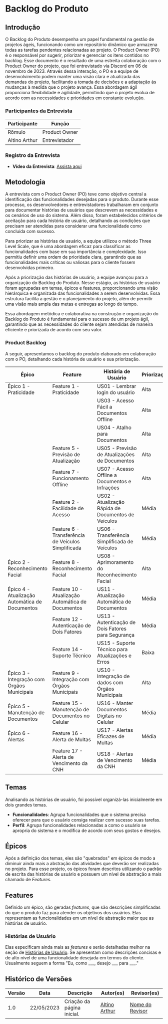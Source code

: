 # Backlog do Produto

## Introdução

O Backlog do Produto desempenha um papel fundamental na gestão de projetos ágeis, funcionando como um repositório dinâmico que armazena todas as tarefas pendentes relacionadas ao projeto. O Product Owner (PO) é o responsável por sugerir, priorizar e gerenciar os itens contidos no backlog. Esse documento é o resultado de uma estreita colaboração com o Product Owner do projeto, que foi entrevistado via Discord em 06 de novembro de 2023. Através dessa interação, o PO e a equipe de desenvolvimento podem manter uma visão clara e atualizada das demandas do projeto, facilitando a tomada de decisões e a adaptação às mudanças à medida que o projeto avança. Essa abordagem ágil proporciona flexibilidade e agilidade, permitindo que o projeto evolua de acordo com as necessidades e prioridades em constante evolução.

### Participantes da Entrevista

| Participante     | Função        |
| ---------------- | ------------- |
| Rômulo           | Product Owner |
| Altino Arthur    | Entrevistador |

### Registro da Entrevista

- **Vídeo da Entrevista**: [Assista aqui](https://www.youtube.com/embed/)

## Metodologia

A entrevista com o Product Owner (PO) teve como objetivo central a identificação das funcionalidades desejadas para o produto. Durante esse processo, os desenvolvedores e entrevistadores trabalharam em conjunto para documentar histórias de usuários que descrevem as necessidades e os cenários de uso do sistema. Além disso, foram estabelecidos critérios de aceitação para cada história de usuário, detalhando as condições que precisam ser atendidas para considerar uma funcionalidade como concluída com sucesso.

Para priorizar as histórias de usuário, a equipe utilizou o método Three Level Scale, que é uma abordagem eficaz para classificar as funcionalidades com base em sua importância e complexidade. Isso permitiu definir uma ordem de prioridade clara, garantindo que as funcionalidades mais críticas ou valiosas para o cliente fossem desenvolvidas primeiro.

Após a priorização das histórias de usuário, a equipe avançou para a organização do Backlog do Produto. Nesse estágio, as histórias de usuário foram agrupadas em temas, épicos e features, proporcionando uma visão hierárquica e organizada das funcionalidades a serem desenvolvidas. Essa estrutura facilita a gestão e o planejamento do projeto, além de permitir uma visão mais ampla das metas e entregas ao longo do tempo.

Essa abordagem metódica e colaborativa na construção e organização do Backlog do Produto é fundamental para o sucesso de um projeto ágil, garantindo que as necessidades do cliente sejam atendidas de maneira eficiente e priorizada de acordo com seu valor.

### Product Backlog

A seguir, apresentamos o backlog do produto elaborado em colaboração com o PO, detalhando cada história de usuário e sua priorização.


| Épico                             | Feature                         | História de Usuário                                                                           | Priorização |
|-----------------------------------|---------------------------------|----------------------------------------------------------------------------------------------|-------------|
| Épico 1 - Praticidade              | Feature 1 - Praticidade         | US01 - Lembrar login do usuário | Alta        |
|                                   |                                 | US03 - Acesso Fácil a Documentos Offline | Alta        |
|                                   |                                 | US04 - Atalho para Documentos | Alta        |
|                                   | Feature 5 - Previsão de Atualização | US05 - Previsão de Atualizações de Documentos | Alta        |
|                                   | Feature 7 - Funcionamento Offline | US07 - Acesso Offline a Documentos e Infrações | Alta |
|                                   | Feature 2 - Facilidade de Acesso| US02 - Atualização Rápida de Documentos de Veículos | Média       |
|                                   | Feature 6 - Transferência de Veículos Simplificada | US06 - Transferência Simplificada de Veículos | Média |
| Épico 2 - Reconhecimento Facial    | Feature 8 - Reconhecimento Facial | US08 - Aprimoramento do Reconhecimento Facial | Alta |
| Épico 4 - Atualização Automática de Documentos | Feature 10 - Atualização Automática de Documentos | US11 - Atualização Automática de Documentos | Média |
|                                   | Feature 12 - Autenticação de Dois Fatores | US13 - Autenticação de Dois Fatores para Segurança | Média |
|                                   | Feature 14 - Suporte Técnico    | US15 - Suporte Técnico para Atualizações e Erros | Baixa |
| Épico 3 - Integração com Órgãos Municipais | Feature 9 - Integração com Órgãos Municipais | US10 - Integração de dados com Órgãos Municipais | Alta |
| Épico 5 - Manutenção de Documentos  | Feature 15 - Manutenção de Documentos no Celular | US16 - Manter Documentos Digitais no Celular | Média |
| Épico 6 - Alertas                  | Feature 16 - Alerta de Multas  | US17 - Alertas Eficazes de Multas | Média |
|                                   | Feature 17 - Alerta de Vencimento da CNH | US18 - Alertas de Vencimento da CNH | Média |

## Temas

Analisando as histórias de usuário, foi possível organizá-las inicialmente em dois grandes temas.

- **Funcionalidades**: Agrupa funcionalidades que o sistema precisa oferecer para que o usuário consiga realizar com sucesso suas tarefas.
- **Perfil**: Agrupa funcionalidades relacionadas a como o usuário se apropria do sistema e o modifica de acordo com seus gostos e desejos.

## Épicos

Após a definição dos temas, eles são "quebrados" em épicos de modo a diminuir ainda mais a abstração das atividades que deverão ser realizadas no projeto. Para esse projeto, os épicos foram descritos utilizando o padrão de escrita das histórias de usuário e possuem um nível de abstração a mais chamado de _Features_.

## Features

Definido um épico, são geradas _features_, que são descrições simplificadas do que o produto faz para atender os objetivos dos usuários.  Elas representam as funcionalidades em um nível de abstração maior que as histórias de usuário.

### Histórias de Usuário

Elas especificam ainda mais as _features_ e serão detalhadas melhor na seção de [Histórias de Usuário](../historia-de-usuario). Se apresentam como descrições concisas e de alto nível de uma funcionalidade desejada em termos do cliente. Usualmente seguem a forma "Eu, como \_\_\_, desejo \_\_\_ para ___."



## Histórico de Versões

| Versão | Data       | Descrição                              | Autor(es)                        | Revisor(es)                       |
| ------ | ---------- | -------------------------------------- | -------------------------------- | --------------------------------- |
| 1.0    | 22/05/2023 | Criação da página inicial.             | [Altino Arthur](https://github.com/arthurrochamoreira) | [Nome do Revisor](https://github.com/) |
